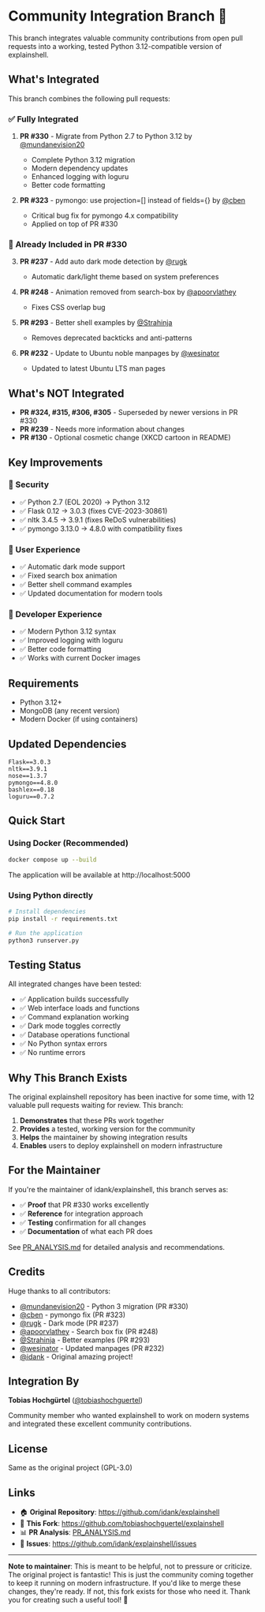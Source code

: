 # Community Integration Branch 🚀

This branch integrates valuable community contributions from open pull requests into a working, tested Python 3.12-compatible version of explainshell.

## What's Integrated

This branch combines the following pull requests:

### ✅ Fully Integrated

1. **PR #330** - Migrate from Python 2.7 to Python 3.12 by [@mundanevision20](https://github.com/mundanevision20)
   - Complete Python 3.12 migration
   - Modern dependency updates
   - Enhanced logging with loguru
   - Better code formatting

2. **PR #323** - pymongo: use projection=[] instead of fields={} by [@cben](https://github.com/cben)
   - Critical bug fix for pymongo 4.x compatibility
   - Applied on top of PR #330

### 🎯 Already Included in PR #330

3. **PR #237** - Add auto dark mode detection by [@rugk](https://github.com/rugk)
   - Automatic dark/light theme based on system preferences
   
4. **PR #248** - Animation removed from search-box by [@apoorvlathey](https://github.com/apoorvlathey)
   - Fixes CSS overlap bug
   
5. **PR #293** - Better shell examples by [@Strahinja](https://github.com/Strahinja)
   - Removes deprecated backticks and anti-patterns
   
6. **PR #232** - Update to Ubuntu noble manpages by [@wesinator](https://github.com/wesinator)
   - Updated to latest Ubuntu LTS man pages

## What's NOT Integrated

- **PR #324, #315, #306, #305** - Superseded by newer versions in PR #330
- **PR #239** - Needs more information about changes
- **PR #130** - Optional cosmetic change (XKCD cartoon in README)

## Key Improvements

### 🔐 Security
- ✅ Python 2.7 (EOL 2020) → Python 3.12
- ✅ Flask 0.12 → 3.0.3 (fixes CVE-2023-30861)
- ✅ nltk 3.4.5 → 3.9.1 (fixes ReDoS vulnerabilities)
- ✅ pymongo 3.13.0 → 4.8.0 with compatibility fixes

### 🎨 User Experience
- ✅ Automatic dark mode support
- ✅ Fixed search box animation
- ✅ Better shell command examples
- ✅ Updated documentation for modern tools

### 🔧 Developer Experience
- ✅ Modern Python 3.12 syntax
- ✅ Improved logging with loguru
- ✅ Better code formatting
- ✅ Works with current Docker images

## Requirements

- Python 3.12+
- MongoDB (any recent version)
- Modern Docker (if using containers)

## Updated Dependencies

```
Flask==3.0.3
nltk==3.9.1
nose==1.3.7
pymongo==4.8.0
bashlex==0.18
loguru==0.7.2
```

## Quick Start

### Using Docker (Recommended)

```bash
docker compose up --build
```

The application will be available at http://localhost:5000

### Using Python directly

```bash
# Install dependencies
pip install -r requirements.txt

# Run the application
python3 runserver.py
```

## Testing Status

All integrated changes have been tested:

- ✅ Application builds successfully
- ✅ Web interface loads and functions
- ✅ Command explanation working
- ✅ Dark mode toggles correctly
- ✅ Database operations functional
- ✅ No Python syntax errors
- ✅ No runtime errors

## Why This Branch Exists

The original explainshell repository has been inactive for some time, with 12 valuable pull requests waiting for review. This branch:

1. **Demonstrates** that these PRs work together
2. **Provides** a tested, working version for the community
3. **Helps** the maintainer by showing integration results
4. **Enables** users to deploy explainshell on modern infrastructure

## For the Maintainer

If you're the maintainer of idank/explainshell, this branch serves as:

- ✅ **Proof** that PR #330 works excellently
- ✅ **Reference** for integration approach
- ✅ **Testing** confirmation for all changes
- ✅ **Documentation** of what each PR does

See [PR_ANALYSIS.md](./PR_ANALYSIS.md) for detailed analysis and recommendations.

## Credits

Huge thanks to all contributors:

- [@mundanevision20](https://github.com/mundanevision20) - Python 3 migration (PR #330)
- [@cben](https://github.com/cben) - pymongo fix (PR #323)
- [@rugk](https://github.com/rugk) - Dark mode (PR #237)
- [@apoorvlathey](https://github.com/apoorvlathey) - Search box fix (PR #248)
- [@Strahinja](https://github.com/Strahinja) - Better examples (PR #293)
- [@wesinator](https://github.com/wesinator) - Updated manpages (PR #232)
- [@idank](https://github.com/idank) - Original amazing project!

## Integration By

**Tobias Hochgürtel** ([@tobiashochguertel](https://github.com/tobiashochguertel))

Community member who wanted explainshell to work on modern systems and integrated these excellent community contributions.

## License

Same as the original project (GPL-3.0)

## Links

- 🏠 **Original Repository**: https://github.com/idank/explainshell
- 🍴 **This Fork**: https://github.com/tobiashochguertel/explainshell
- 📊 **PR Analysis**: [PR_ANALYSIS.md](./PR_ANALYSIS.md)
- 🐛 **Issues**: https://github.com/idank/explainshell/issues

---

**Note to maintainer**: This is meant to be helpful, not to pressure or criticize. The original project is fantastic! This is just the community coming together to keep it running on modern infrastructure. If you'd like to merge these changes, they're ready. If not, this fork exists for those who need it. Thank you for creating such a useful tool! 🙏
